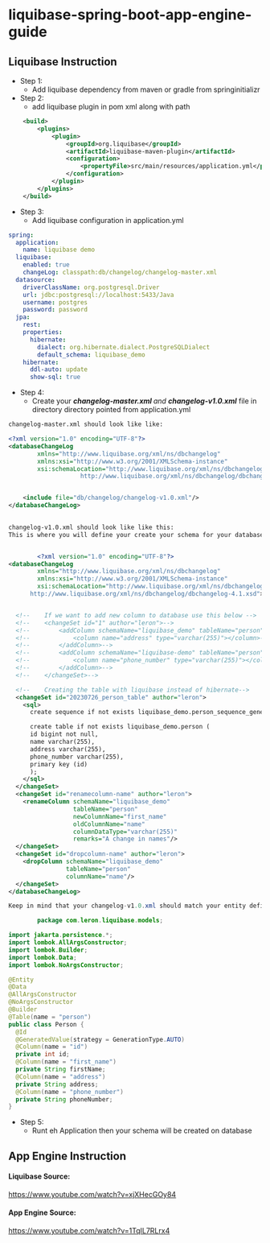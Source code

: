 # liquibase-spring-boot-app-engine-guide


## Liquibase Instruction
- Step 1: 
  - Add liquibase dependency from maven or gradle from springinitializr
- Step 2:
  -  add liquibase plugin in pom xml along with path 
```xml
	<build>
		<plugins>
			<plugin>
				<groupId>org.liquibase</groupId>
				<artifactId>liquibase-maven-plugin</artifactId>
				<configuration>
					<propertyFile>src/main/resources/application.yml</propertyFile>
				</configuration>
			</plugin>
		</plugins>
	</build>
```
- Step 3:
  - Add liquibase configuration in application.yml
```yml
spring:
  application:
    name: liquibase demo
  liquibase:
    enabled: true
    changeLog: classpath:db/changelog/changelog-master.xml
  datasource:
    driverClassName: org.postgresql.Driver
    url: jdbc:postgresql://localhost:5433/Java
    username: postgres
    password: password
  jpa:
    rest:
    properties:
      hibernate:
        dialect: org.hibernate.dialect.PostgreSQLDialect
        default_schema: liquibase_demo
    hibernate:
      ddl-auto: update
      show-sql: true
```
- Step 4: 
  - Create your <i> <b>changelog-master.xml </b> and <b> changelog-v1.0.xml</b></i>  file in directory directory pointed from application.yml
  

```xml
changelog-master.xml should look like like: 

<?xml version="1.0" encoding="UTF-8"?>
<databaseChangeLog
        xmlns="http://www.liquibase.org/xml/ns/dbchangelog"
        xmlns:xsi="http://www.w3.org/2001/XMLSchema-instance"
        xsi:schemaLocation="http://www.liquibase.org/xml/ns/dbchangelog
                    http://www.liquibase.org/xml/ns/dbchangelog/dbchangelog-4.1.xsd">


    <include file="db/changelog/changelog-v1.0.xml"/>
</databaseChangeLog>
    
```

```xml
changelog-v1.0.xml should look like like this:
This is where you will define your create your schema for your database:


        <?xml version="1.0" encoding="UTF-8"?>
<databaseChangeLog
        xmlns="http://www.liquibase.org/xml/ns/dbchangelog"
        xmlns:xsi="http://www.w3.org/2001/XMLSchema-instance"
        xsi:schemaLocation="http://www.liquibase.org/xml/ns/dbchangelog
      http://www.liquibase.org/xml/ns/dbchangelog/dbchangelog-4.1.xsd">


  <!--    If we want to add new column to database use this below -->
  <!--    <changeSet id="1" author="leron">-->
  <!--        <addColumn schemaName="liquibase_demo" tableName="person">-->
  <!--            <column name="address" type="varchar(255)"></column>-->
  <!--        </addColumn>-->
  <!--        <addColumn schemaName="liquibase-demo" tableName="person">-->
  <!--            <column name="phone_number" type="varchar(255)"></column>-->
  <!--        </addColumn>-->
  <!--    </changeSet>-->

  <!--    Creating the table with liquibase instead of hibernate-->
  <changeSet id="20230726_person_table" author="leron">
    <sql>
      create sequence if not exists liquibase_demo.person_sequence_generator start 1 increment 1;

      create table if not exists liquibase_demo.person (
      id bigint not null,
      name varchar(255),
      address varchar(255),
      phone_number varchar(255),
      primary key (id)
      );
    </sql>
  </changeSet>
  <changeSet id="renamecolumn-name" author="leron">
    <renameColumn schemaName="liquibase_demo"
                  tableName="person"
                  newColumnName="first_name"
                  oldColumnName="name"
                  columnDataType="varchar(255)"
                  remarks="A change in names"/>
  </changeSet>
  <changeSet id="dropcolumn-name" author="leron">
    <dropColumn schemaName="liquibase_demo"
                tableName="person"
                columnName="name"/>
  </changeSet>
</databaseChangeLog>
```

```java
Keep in mind that your changelog-v1.0.xml should match your entity definition in your models.It should be the same as this:

        package com.leron.liquibase.models;

import jakarta.persistence.*;
import lombok.AllArgsConstructor;
import lombok.Builder;
import lombok.Data;
import lombok.NoArgsConstructor;

@Entity
@Data
@AllArgsConstructor
@NoArgsConstructor
@Builder
@Table(name = "person")
public class Person {
  @Id
  @GeneratedValue(strategy = GenerationType.AUTO)
  @Column(name = "id")
  private int id;
  @Column(name = "first_name")
  private String firstName;
  @Column(name = "address")
  private String address;
  @Column(name = "phone_number")
  private String phoneNumber;
}
```

- Step 5:
  - Runt eh Application then your schema will be created on database

## App Engine Instruction 

#### Liquibase Source:
https://www.youtube.com/watch?v=xjXHecGOy84


#### App Engine Source:
https://www.youtube.com/watch?v=1TqIL7RLrx4

